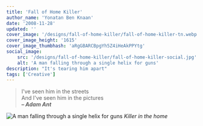 ```yaml
---
title: 'Fall of Home Killer'
author_name: 'Yonatan Ben Knaan'
date: '2008-11-28'
updated: ''
cover_image: '/designs/fall-of-home-killer/fall-of-home-killer-tn.webp'
cover_image_height: '1615'
cover_image_thumbhash: 'aRgGBARCBpgYh5Z4iHeAkPPYtg'
social_image: 
    src: '/designs/fall-of-home-killer/fall-of-home-killer-social.jpg'
    alt: 'A man falling through a single helix for guns'
description: "It's tearing him apart"
tags: ['Creative']
---
```


> I've seen him in the streets  
> And I've seen him in the pictures  
> ***– Adam Ant***

![A man falling through a single helix for guns](/designs/fall-of-home-killer/fall-of-home-killer.webp)
*Killer in the home*
